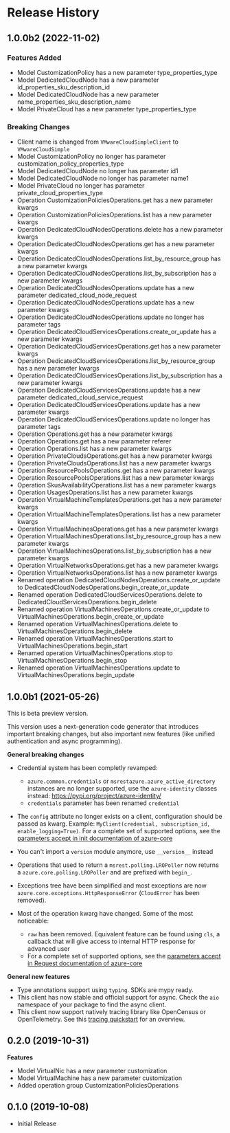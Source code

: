 # Release History

## 1.0.0b2 (2022-11-02)

### Features Added

  - Model CustomizationPolicy has a new parameter type_properties_type
  - Model DedicatedCloudNode has a new parameter id_properties_sku_description_id
  - Model DedicatedCloudNode has a new parameter name_properties_sku_description_name
  - Model PrivateCloud has a new parameter type_properties_type

### Breaking Changes

  - Client name is changed from `VMwareCloudSimpleClient` to `VMwareCloudSimple`
  - Model CustomizationPolicy no longer has parameter customization_policy_properties_type
  - Model DedicatedCloudNode no longer has parameter id1
  - Model DedicatedCloudNode no longer has parameter name1
  - Model PrivateCloud no longer has parameter private_cloud_properties_type
  - Operation CustomizationPoliciesOperations.get has a new parameter kwargs
  - Operation CustomizationPoliciesOperations.list has a new parameter kwargs
  - Operation DedicatedCloudNodesOperations.delete has a new parameter kwargs
  - Operation DedicatedCloudNodesOperations.get has a new parameter kwargs
  - Operation DedicatedCloudNodesOperations.list_by_resource_group has a new parameter kwargs
  - Operation DedicatedCloudNodesOperations.list_by_subscription has a new parameter kwargs
  - Operation DedicatedCloudNodesOperations.update has a new parameter dedicated_cloud_node_request
  - Operation DedicatedCloudNodesOperations.update has a new parameter kwargs
  - Operation DedicatedCloudNodesOperations.update no longer has parameter tags
  - Operation DedicatedCloudServicesOperations.create_or_update has a new parameter kwargs
  - Operation DedicatedCloudServicesOperations.get has a new parameter kwargs
  - Operation DedicatedCloudServicesOperations.list_by_resource_group has a new parameter kwargs
  - Operation DedicatedCloudServicesOperations.list_by_subscription has a new parameter kwargs
  - Operation DedicatedCloudServicesOperations.update has a new parameter dedicated_cloud_service_request
  - Operation DedicatedCloudServicesOperations.update has a new parameter kwargs
  - Operation DedicatedCloudServicesOperations.update no longer has parameter tags
  - Operation Operations.get has a new parameter kwargs
  - Operation Operations.get has a new parameter referer
  - Operation Operations.list has a new parameter kwargs
  - Operation PrivateCloudsOperations.get has a new parameter kwargs
  - Operation PrivateCloudsOperations.list has a new parameter kwargs
  - Operation ResourcePoolsOperations.get has a new parameter kwargs
  - Operation ResourcePoolsOperations.list has a new parameter kwargs
  - Operation SkusAvailabilityOperations.list has a new parameter kwargs
  - Operation UsagesOperations.list has a new parameter kwargs
  - Operation VirtualMachineTemplatesOperations.get has a new parameter kwargs
  - Operation VirtualMachineTemplatesOperations.list has a new parameter kwargs
  - Operation VirtualMachinesOperations.get has a new parameter kwargs
  - Operation VirtualMachinesOperations.list_by_resource_group has a new parameter kwargs
  - Operation VirtualMachinesOperations.list_by_subscription has a new parameter kwargs
  - Operation VirtualNetworksOperations.get has a new parameter kwargs
  - Operation VirtualNetworksOperations.list has a new parameter kwargs
  - Renamed operation DedicatedCloudNodesOperations.create_or_update to DedicatedCloudNodesOperations.begin_create_or_update
  - Renamed operation DedicatedCloudServicesOperations.delete to DedicatedCloudServicesOperations.begin_delete
  - Renamed operation VirtualMachinesOperations.create_or_update to VirtualMachinesOperations.begin_create_or_update
  - Renamed operation VirtualMachinesOperations.delete to VirtualMachinesOperations.begin_delete
  - Renamed operation VirtualMachinesOperations.start to VirtualMachinesOperations.begin_start
  - Renamed operation VirtualMachinesOperations.stop to VirtualMachinesOperations.begin_stop
  - Renamed operation VirtualMachinesOperations.update to VirtualMachinesOperations.begin_update

## 1.0.0b1 (2021-05-26)

This is beta preview version.

This version uses a next-generation code generator that introduces important breaking changes, but also important new features (like unified authentication and async programming).

**General breaking changes**

- Credential system has been completly revamped:

  - `azure.common.credentials` or `msrestazure.azure_active_directory` instances are no longer supported, use the `azure-identity` classes instead: https://pypi.org/project/azure-identity/
  - `credentials` parameter has been renamed `credential`

- The `config` attribute no longer exists on a client, configuration should be passed as kwarg. Example: `MyClient(credential, subscription_id, enable_logging=True)`. For a complete set of
  supported options, see the [parameters accept in init documentation of azure-core](https://github.com/Azure/azure-sdk-for-python/blob/main/sdk/core/azure-core/CLIENT_LIBRARY_DEVELOPER.md#available-policies)
- You can't import a `version` module anymore, use `__version__` instead
- Operations that used to return a `msrest.polling.LROPoller` now returns a `azure.core.polling.LROPoller` and are prefixed with `begin_`.
- Exceptions tree have been simplified and most exceptions are now `azure.core.exceptions.HttpResponseError` (`CloudError` has been removed).
- Most of the operation kwarg have changed. Some of the most noticeable:

  - `raw` has been removed. Equivalent feature can be found using `cls`, a callback that will give access to internal HTTP response for advanced user
  - For a complete set of
  supported options, see the [parameters accept in Request documentation of azure-core](https://github.com/Azure/azure-sdk-for-python/blob/main/sdk/core/azure-core/CLIENT_LIBRARY_DEVELOPER.md#available-policies)

**General new features**

- Type annotations support using `typing`. SDKs are mypy ready.
- This client has now stable and official support for async. Check the `aio` namespace of your package to find the async client.
- This client now support natively tracing library like OpenCensus or OpenTelemetry. See this [tracing quickstart](https://github.com/Azure/azure-sdk-for-python/tree/main/sdk/core/azure-core-tracing-opentelemetry) for an overview.

## 0.2.0 (2019-10-31)

**Features**

  - Model VirtualNic has a new parameter customization
  - Model VirtualMachine has a new parameter customization
  - Added operation group CustomizationPoliciesOperations

## 0.1.0 (2019-10-08)

  - Initial Release
